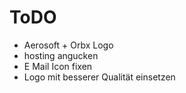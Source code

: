 # ToDO
- Aerosoft + Orbx Logo
- hosting angucken
- E Mail Icon fixen
- Logo mit besserer Qualität einsetzen